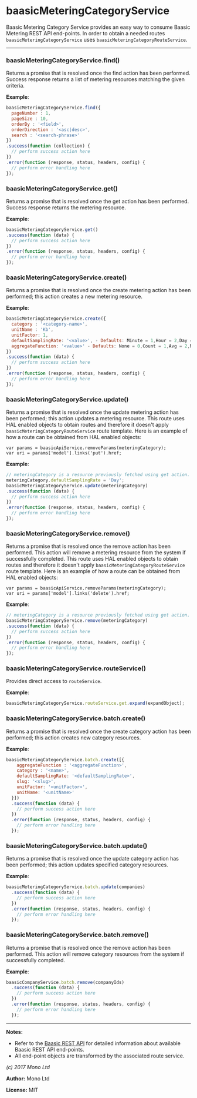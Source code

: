 # baasicMeteringCategoryService

Baasic Metering Category Service provides an easy way to consume Baasic Metering REST API end-points. In order to obtain a needed routes `baasicMeteringCategoryService` uses `baasicMeteringCategoryRouteService`.



* * *

### baasicMeteringCategoryService.find() 

Returns a promise that is resolved once the find action has been performed. Success response returns a list of metering resources matching the given criteria.


**Example**:
```js
baasicMeteringCategoryService.find({
  pageNumber : 1,
  pageSize : 10,
  orderBy : '<field>',
  orderDirection : '<asc|desc>',
  search : '<search-phrase>'
})
.success(function (collection) {
  // perform success action here
})
.error(function (response, status, headers, config) {
  // perform error handling here
});    
```


### baasicMeteringCategoryService.get() 

Returns a promise that is resolved once the get action has been performed. Success response returns the metering resource.


**Example**:
```js
baasicMeteringCategoryService.get()
.success(function (data) {
  // perform success action here
})
.error(function (response, status, headers, config) {
  // perform error handling here
});
```


### baasicMeteringCategoryService.create() 

Returns a promise that is resolved once the create metering action has been performed; this action creates a new metering resource.


**Example**:
```js
baasicMeteringCategoryService.create({
  category : '<category-name>',
  unitName : 'Kb',
  unitFactor: 1,
  defaultSamplingRate: '<value>', - Defaults: Minute = 1,Hour = 2,Day = 3,Week = 4,Month = 5,Year = 6
  aggregateFunction: '<value>' - Defaults: None = 0,Count = 1,Avg = 2,Max = 3,Min = 4,Sum = 5
})
.success(function (data) {
  // perform success action here
})
.error(function (response, status, headers, config) {
  // perform error handling here
});
```


### baasicMeteringCategoryService.update() 

Returns a promise that is resolved once the update metering action has been performed; this action updates a metering resource. This route uses HAL enabled objects to obtain routes and therefore it doesn't apply `baasicMeteringCategoryRouteService` route template. Here is an example of how a route can be obtained from HAL enabled objects:
```
var params = baasicApiService.removeParams(meteringCategory);
var uri = params['model'].links('put').href;
```


**Example**:
```js
// meteringCategory is a resource previously fetched using get action.
meteringCategory.defaultSamplingRate = 'Day';
baasicMeteringCategoryService.update(meteringCategory)
.success(function (data) {
  // perform success action here
})
.error(function (response, status, headers, config) {
  // perform error handling here
});
```


### baasicMeteringCategoryService.remove() 

Returns a promise that is resolved once the remove action has been performed. This action will remove a metering resource from the system if successfully completed. This route uses HAL enabled objects to obtain routes and therefore it doesn't apply `baasicMeteringCategoryRouteService` route template. Here is an example of how a route can be obtained from HAL enabled objects:
```
var params = baasicApiService.removeParams(meteringCategory);
var uri = params['model'].links('delete').href;
```


**Example**:
```js
// meteringCategory is a resource previously fetched using get action.				 
baasicMeteringCategoryService.remove(meteringCategory)
.success(function (data) {
  // perform success action here
})
.error(function (response, status, headers, config) {
  // perform error handling here
});		
```


### baasicMeteringCategoryService.routeService() 

Provides direct access to `routeService`.


**Example**:
```js
baasicMeteringCategoryService.routeService.get.expand(expandObject);
```


### baasicMeteringCategoryService.batch.create() 

Returns a promise that is resolved once the create category action has been performed; this action creates new category resources.


**Example**:
```js
baasicMeteringCategoryService.batch.create([{
    aggregateFunction : '<aggregateFunction>',
    category : '<name>',
    defaultSamplingRate: '<defaultSamplingRate>',
    slug: '<slug>',
    unitFactor: '<unitFactor>',
    unitName: '<unitName>'
  }])
  .success(function (data) {
    // perform success action here
  })
  .error(function (response, status, headers, config) {
    // perform error handling here
  });
```


### baasicMeteringCategoryService.batch.update() 

Returns a promise that is resolved once the update category action has been performed; this action updates specified category resources.


**Example**:
```js
baasicMeteringCategoryService.batch.update(companies)
  .success(function (data) {
    // perform success action here
  })
  .error(function (response, status, headers, config) {
    // perform error handling here
  });
```


### baasicMeteringCategoryService.batch.remove() 

Returns a promise that is resolved once the remove action has been performed. This action will remove category resources from the system if successfully completed.


**Example**:
```js
baasicCompanyService.batch.remove(companyIds)
  .success(function (data) {
    // perform success action here
  })
  .error(function (response, status, headers, config) {
    // perform error handling here
  });		
```



* * *

**Notes:**
 - Refer to the [Baasic REST API](http://dev.baasic.com/api/reference/home) for detailed information about available Baasic REST API end-points.
 - All end-point objects are transformed by the associated route service.

*(c) 2017 Mono Ltd*

**Author:** Mono Ltd

**License:** MIT 

